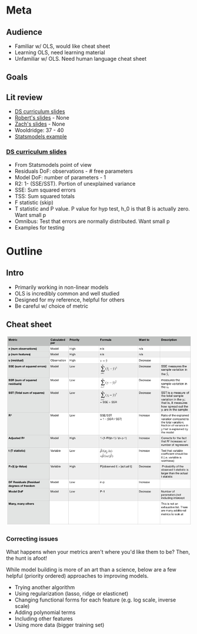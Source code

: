 # Meta

## Audience

 - Familiar w/ OLS, would like cheat sheet
 - Learning OLS, need learning material
 - Unfamiliar w/ OLS. Need human language cheat sheet

## Goals

## Lit review

 - [DS curriculum slides](https://github.com/thisismetis/dscurriculum_beta/blob/master/class_lectures/week03-luther2/02-null_hypo_eval/Linear_Model_Evaluation.pdf)
 - [Robert's slides]() - None
 - [Zach's slides]() - None
 - Wooldridge: 37 - 40
 - [Statsmodels example](http://www.statsmodels.org/dev/examples/notebooks/generated/ols.html)

### [DS curriculum slides](https://github.com/thisismetis/dscurriculum_beta/blob/master/class_lectures/week03-luther2/02-null_hypo_eval/Linear_Model_Evaluation.pdf)

 - From Statsmodels point of view
 - Residuals DoF: observations - # free parameters
 - Model DoF: number of parameters - 1
 - R2: 1- (SSE/SST). Portion of unexplained variance
 - SSE: Sum squared errors
 - TSS: Sum squared totals
 - F statistic (skip)
 - T statistic and P value. P value for hyp test, h_0 is that B is actually zero. Want small p
 - Omnibus: Test that errors are normally distributed. Want small p
 - Examples for testing

# Outline

## Intro

 - Primarily working in non-linear models
 - OLS is incredibly common and well studied
 - Designed for my reference, helpful for others
 - Be careful w/ choice of metric

## Cheat sheet

![Cheat sheet](s/cheat_sheet.jpg)

### Correcting issues

What happens when your metrics aren't where you'd like them to be? Then, the hunt is afoot!

While model building is more of an art than a science, below are a few helpful (priority ordered) approaches to improving models. 

 - Trying another algorithm
 - Using regularization (lasso, ridge or elasticnet)
 - Changing functional forms for each feature (e.g. log scale, inverse scale)
 - Adding polynomial terms
 - Including other features
 - Using more data (bigger training set)
